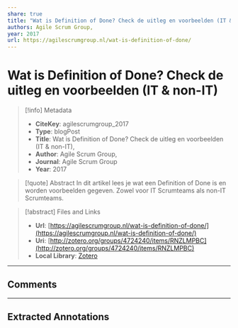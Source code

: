 ```yaml
---
share: true
title: "Wat is Definition of Done? Check de uitleg en voorbeelden (IT & non-IT)"
authors: Agile Scrum Group,
year: 2017 
url: https://agilescrumgroup.nl/wat-is-definition-of-done/
---
```


# Wat is Definition of Done? Check de uitleg en voorbeelden (IT & non-IT)

> [!info] Metadata
> - **CiteKey**: agilescrumgroup_2017
> - **Type**: blogPost
> - **Title**: Wat is Definition of Done? Check de uitleg en voorbeelden (IT & non-IT), 
> - **Author**: Agile Scrum Group,
> - **Journal**: Agile Scrum Group 
> - **Year**: 2017 

> [!quote] Abstract
> In dit artikel lees je wat een Definition of Done is en worden voorbeelden gegeven. Zowel voor IT Scrumteams als non-IT Scrumteams.

> [!abstract] Files and Links
> - **Url**: [https://agilescrumgroup.nl/wat-is-definition-of-done/](https://agilescrumgroup.nl/wat-is-definition-of-done/)
> - **Uri**: [http://zotero.org/groups/4724240/items/RNZLMPBC](http://zotero.org/groups/4724240/items/RNZLMPBC)
> - **Local Library**: [Zotero]((zotero://select/groups/4724240/items/RNZLMPBC))

----

## Comments



----

## Extracted Annotations

